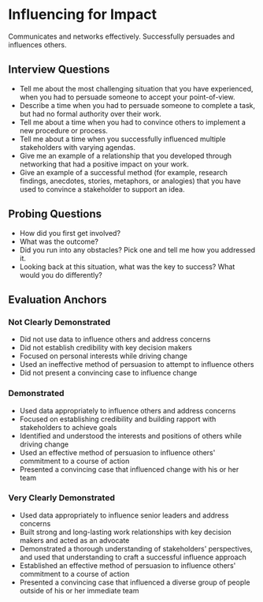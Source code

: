 # Influencing for Impact

Communicates and networks effectively. Successfully persuades and influences others.

## Interview Questions

- Tell me about the most challenging situation that you have experienced, when you had to persuade someone to accept your point-of-view.
- Describe a time when you had to persuade someone to complete a task, but had no formal authority over their work.
- Tell me about a time when you had to convince others to implement a new procedure or process.
- Tell me about a time when you successfully influenced multiple stakeholders with varying agendas.
- Give me an example of a relationship that you developed through networking that had a positive impact on your work.
- Give an example of a successful method (for example, research findings, anecdotes, stories, metaphors, or analogies) that you have used to convince a stakeholder to support an idea.

## Probing Questions

- How did you first get involved?
- What was the outcome?
- Did you run into any obstacles? Pick one and tell me how you addressed it.
- Looking back at this situation, what was the key to success? What would you do differently?

## Evaluation Anchors

### Not Clearly Demonstrated
- Did not use data to influence others and address concerns
- Did not establish credibility with key decision makers
- Focused on personal interests while driving change
- Used an ineffective method of persuasion to attempt to influence others
- Did not present a convincing case to influence change

### Demonstrated
- Used data appropriately to influence others and address concerns
- Focused on establishing credibility and building rapport with stakeholders to achieve goals
- Identified and understood the interests and positions of others while driving change
- Used an effective method of persuasion to influence others' commitment to a course of action
- Presented a convincing case that influenced change with his or her team

### Very Clearly Demonstrated
- Used data appropriately to influence senior leaders and address concerns
- Built strong and long-lasting work relationships with key decision makers and acted as an advocate
- Demonstrated a thorough understanding of stakeholders' perspectives, and used that understanding to craft a successful influence approach
- Established an effective method of persuasion to influence others' commitment to a course of action
- Presented a convincing case that influenced a diverse group of people outside of his or her immediate team